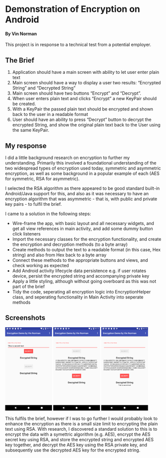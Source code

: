 # Demonstration of Encryption on Android
#### By Vin Norman

This project is in response to a technical test from a potential employer.

## The Brief

1. Application should have a main screen with ability to let user enter plain text
2. Main screen should have a way to display a user two results:  “Encrypted String” and “Decrypted String”
3. Main screen should have two buttons “Encrypt” and “Decrypt”.
4. When user enters plain text and clicks “Encrypt” a new KeyPair should be created.
5. With a KeyPair the passed plain text should be encrypted and shown back to the user in a readable format
6. User should have an ability to press “Decrypt” button to decrypt the encrypted String, and show the original plain text back to the User using the same KeyPair.

## My response

I did a little background research on encryption to further my understanding. Primarily this involved a foundational understanding of the two widespread types of encryption used today, symmetric and asymmetric encryption, as well as some background in a popular example of each (AES for symmetric, RSA for asymmetric). 

I selected the RSA algorithm as there appeared to be good standard built-in Android/Java support for this, and also as it was necessary to have an encryption algorithm that was asymmetric - that is, with public and private key pairs - to fulfil the brief.

I came to a solution in the following steps:
 - Wire-frame the app, with basic layout and all necessary widgets, and get all view references in main activity, and add some dummy button click listeners
 - Import the necessary classes for the encryption functionality, and create the encryption and decryption methods (to a byte array)
 - Create methods to output the text to a readable format (in this case, Hex string) and also from Hex back to a byte array
 - Connect these methods to the appropriate buttons and views, and check working as expected
 - Add Android activity lifecycle data persistence e.g. if user rotates device, persist the encrypted string and accompanying private key
 - Apply a little styling, although without going overboard as this was not part of the brief
 - Tidy the code, seperating all encryption logic into EncryptionHelper class, and seperating functionality in Main Activity into seperate methods
 
## Screenshots

<img src="screenshot1.png" width="30%">  <img src="screenshot2.png" width="30%">  <img src="screenshot3.png" width="30%">



This fulfils the brief, however if I was to go further I would probably look to enhance the encryption as there is a small size limit to encrypting the plain text using RSA. With research, I discovered a standard solution to this is to encrypt the data with a symettric algorithm (e.g. AES), encrypt the AES secret key using RSA, and store the encrypted string and encrypted AES key together, and decrypt the AES key using the RSA private key, and subsequently use the decrypted AES key for the encrypted string.
